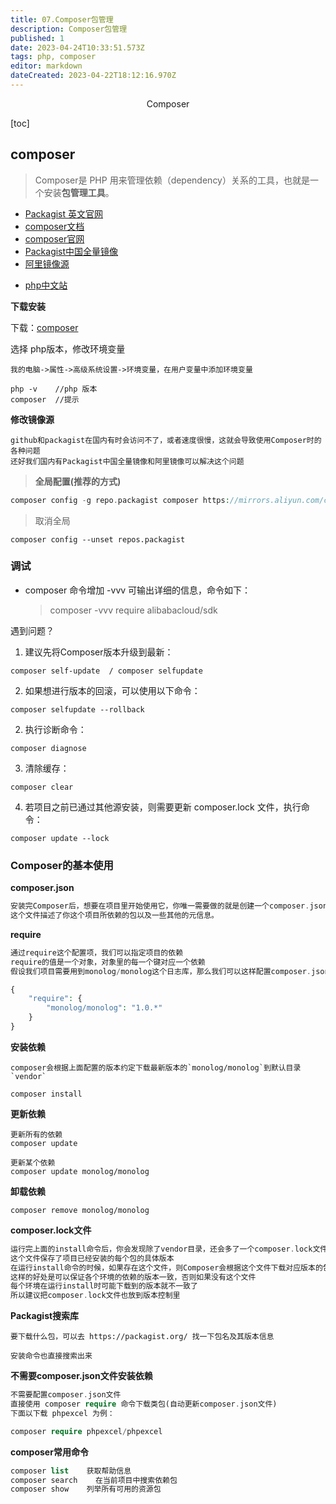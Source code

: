 ```yaml
---
title: 07.Composer包管理
description: Composer包管理
published: 1
date: 2023-04-24T10:33:51.573Z
tags: php, composer
editor: markdown
dateCreated: 2023-04-22T18:12:16.970Z
---
```


<center>Composer</center>



[toc]



## composer

> Composer是 PHP 用来管理依赖（dependency）关系的工具，也就是一个安装**包管理工具**。

- [Packagist 英文官网](https://packagist.org/)
- [composer文档](https://docs.phpcomposer.com/)
- [composer官网](https://www.phpcomposer.com/)
- [Packagist中国全量镜像](https://pkg.phpcomposer.com/)
- [阿里镜像源](https://mirrors.aliyun.com/composer/)

* [php中文站](https://www.p2hp.com/)



**下载安装**

下载：[composer](https://getcomposer.org/download/)

选择 php版本，修改环境变量

```
我的电脑->属性->高级系统设置->环境变量，在用户变量中添加环境变量

php -v    //php 版本
composer  //提示
```



**修改镜像源**

```
github和packagist在国内有时会访问不了，或者速度很慢，这就会导致使用Composer时的各种问题
还好我们国内有Packagist中国全量镜像和阿里镜像可以解决这个问题
```



> **全局配置(推荐的方式)**

```php
composer config -g repo.packagist composer https://mirrors.aliyun.com/composer/  //阿里
```

> 取消全局

```
composer config --unset repos.packagist
```



### 调试

- composer 命令增加 -vvv 可输出详细的信息，命令如下：

  >  composer -vvv require alibabacloud/sdk

遇到问题？

1. 建议先将Composer版本升级到最新：

``` 
composer self-update  / composer selfupdate
```

2. 如果想进行版本的回滚，可以使用以下命令：

```
composer selfupdate --rollback
```

2. 执行诊断命令：

```
composer diagnose
```

3. 清除缓存：

```
composer clear
```

4. 若项目之前已通过其他源安装，则需要更新 composer.lock 文件，执行命令：

```
composer update --lock
```



### Composer的基本使用

**composer.json**

```php
安装完Composer后，想要在项目里开始使用它，你唯一需要做的就是创建一个composer.json文件。
这个文件描述了你这个项目所依赖的包以及一些其他的元信息。
```

**require**

```php
通过require这个配置项，我们可以指定项目的依赖
require的值是一个对象，对象里的每一个键对应一个依赖
假设我们项目需要用到monolog/monolog这个日志库，那么我们可以这样配置composer.json文件：

{
    "require": {
        "monolog/monolog": "1.0.*"
    }
}
```

**安装依赖**

```shell
composer会根据上面配置的版本约定下载最新版本的`monolog/monolog`到默认目录`vendor`

composer install
```

**更新依赖**

```shell
更新所有的依赖
composer update

更新某个依赖
composer update monolog/monolog
```

**卸载依赖**

```
composer remove monolog/monolog
```

**composer.lock文件**

```php
运行完上面的install命令后，你会发现除了vendor目录，还会多了一个composer.lock文件
这个文件保存了项目已经安装的每个包的具体版本
在运行install命令的时候，如果存在这个文件，则Composer会根据这个文件下载对应版本的包
这样的好处是可以保证各个环境的依赖的版本一致，否则如果没有这个文件
每个环境在运行install时可能下载到的版本就不一致了
所以建议把composer.lock文件也放到版本控制里
```

**Packagist搜索库**

```
要下载什么包，可以去 https://packagist.org/ 找一下包名及其版本信息

安装命令也直接搜索出来
```

**不需要composer.json文件安装依赖**

```php
不需要配置composer.json文件
直接使用 composer require 命令下载类包(自动更新composer.json文件)
下面以下载 phpexcel 为例：

composer require phpexcel/phpexcel
```

**composer常用命令**

```php
composer list    获取帮助信息
composer search    在当前项目中搜索依赖包
composer show    列举所有可用的资源包
```











